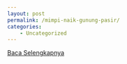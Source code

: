 ```yaml
---
layout: post
permalink: /mimpi-naik-gunung-pasir/
categories:
    - Uncategorized
---
```


[Baca Selengkapnya](/09)
